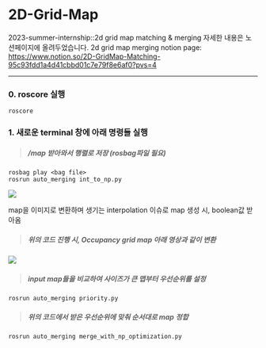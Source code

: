 # 2D-Grid-Map
2023-summer-internship::2d grid map matching &amp; merging
자세한 내용은 노션페이지에 올려두었습니다. 
2d grid map merging notion page: https://www.notion.so/2D-GridMap-Matching-95c93fdd1a4d41cbbd01c7e79f8e6af0?pvs=4


---
### 0. roscore  실행

```
roscore
```
   
### 1. 새로운 terminal 창에 아래 명령들 실행
   
> ##### /map 받아와서 행렬로 저장 (rosbag파일 필요)

```
rosbag play <bag file>   
rosrun auto_merging int_to_np.py
```

<img src="https://github.com/jiyuninha/2D-Grid-Map/assets/116269778/5312fb84-dd34-4623-ae58-a62ddb8f3eb6">

map을 이미지로 변환하며 생기는 interpolation 이슈로 map 생성 시, boolean값 받아옴

> ##### 위의 코드 진행 시, Occupancy grid map 아래 영상과 같이 변환
<img src="https://github.com/jiyuninha/2D-Grid-Map/assets/116269778/dadc7328-7865-4203-8a91-7ca513279d38">

> ##### input map들을 비교하여 사이즈가 큰 맵부터 우선순위를 설정

```
rosrun auto_merging priority.py
```

> ##### 위의 코드에서 받은 우선순위에 맞춰 순서대로 map 정합

```
rosrun auto_merging merge_with_np_optimization.py
```
